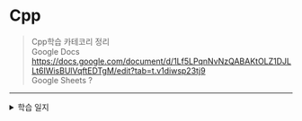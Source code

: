 # Cpp
>Cpp학습 카테코리 정리<br>
>Google Docs      https://docs.google.com/document/d/1Lf5LPqnNvNzQABAKtOLZ1DJLLt6IWisBUlVqftEDTgM/edit?tab=t.v1diwsp23tj9 <br>
>Google Sheets    ? <br>
 ------------
<details><summary>학습 일지</summary>
2025-08-22 <details><summary>const 함수에 대해</summary>

const int num = 10;		//	변수를 상수화
const SoSimple sim(20);	//	객체를 상수화	

객체를 대상으로는 const 멤버함수만 호출이 가능하다. 변경시킬 능력이 있는 함수는 아예 호출을 허용하지 않는다.<br>
멤버변수에 저장된 값을 수정하지 않는 함수는 가급적 const로 선언해서, 객체에서도 호출이 가능하도록 할 필요가 있다.<br>

**const 함수 오버로딩 **<br>
void numLock(){}		<br>
void numLock()const{}	// const의 선언 유무도 함수 오버로딩의 조건에 해당된다. <br>



</details><br>
2025-08-23 상속(Inheritance) <br>
상속에 들어가기에 앞서, 상속의 문법적인 이해 <br>
2025-08-24 일요일 <br>
2025-08-25 상속(Inheritance) <br>
protected 선언과 세 가지 형태의 상속, 상속을 위한 조건, OOP 단계별 프로젝트 05 <br>
2025-08-26 객체 포인터의 참조관계 <br>
객체 포인터 변수, 함수 오버라이딩, IS-A, HAS-A <br>
2025-08-27 가상함수(Virtual Function) <br>
가상함수, 가상소멸자와 참조자의 참조 가능성, Employee 예제와 문제, Employee 1-4, Quiz에 대한 분석 <br>
</details>
